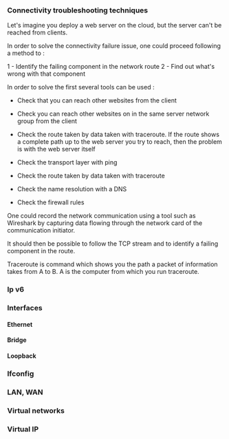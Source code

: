 
### Connectivity troubleshooting techniques

Let's imagine you deploy a web server on the cloud, but the server can't be reached from clients.

In order to solve the connectivity failure issue, one could proceed following a method to :

1 - Identify the failing component in the network route
2 - Find out what's wrong with that component

In order to solve the first several tools can be used :

- Check that you can reach other websites from the client
- Check you can reach other websites on in the same server network group from the client
- Check the route taken by data taken with traceroute. If the route shows a complete path up to the web server you try to reach, then the problem is with the web server itself

- Check the transport layer with ping
- Check the route taken by data taken with traceroute
- Check the name resolution with a DNS
- Check the firewall rules

One could record the network communication using a tool such as Wireshark by capturing data flowing through the network card of the communication initiator.

It should then be possible to follow the TCP stream and to identify a failing component in the route.

Traceroute is command which shows you the path a packet of information takes from A to B. A is the computer from which you run traceroute.



### Ip v6

### Interfaces

#### Ethernet
#### Bridge
#### Loopback

### Ifconfig

### LAN, WAN

### Virtual networks

### Virtual IP



 


